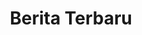 ---
title: "Berita Terbaru"
draft: false
# page title background image
bg_image: "images/backgrounds/page-title.jpg"
# meta description
description : " Melalui menu berita ini, kami menyajikan berbagai artikel terbaru yang membahas berbagai aspek UUITE. Anda dapat menjelajahi berita terkini, penjelasan mendalam, analisis kebijakan, dan panduan praktis yang relevan dengan UUITE. Kami berupaya memberikan pemahaman yang komprehensif dan aksesible mengenai bagaimana UUITE berdampak pada masyarakat "
---